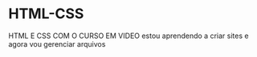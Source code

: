 # HTML-CSS
 HTML E CSS COM O CURSO EM VIDEO
estou aprendendo a criar sites e agora vou gerenciar arquivos